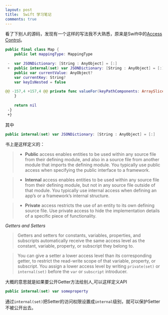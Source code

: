 ```yaml
---
layout: post
title:  Swift 学习笔记
comments: true
---
```


看了下别人的源码，发现有一个这样的写法我不大熟悉，原来是Swift中的[Access Control](https://developer.apple.com/library/ios/documentation/Swift/Conceptual/Swift_Programming_Language/AccessControl.html)。

```swift
public final class Map {
  	public let mappingType: MappingType
  	
 -	var JSONDictionary: [String : AnyObject] = [:]
 +	public internal(set) var JSONDictionary: [String : AnyObject] = [:]
  	public var currentValue: AnyObject?
  	var currentKey: String?
  	var keyIsNested = false
 
@@ -157,4 +157,4 @@ private func valueFor(keyPathComponents: ArraySlice<String>, dictionary: [AnyObj
  	}
  	
  	return nil
 -}  
 +}
 ```
 
 其中
 ```swift
 public internal(set) var JSONDictionary: [String : AnyObject] = [:]
 ```
 
 书上是这样定义的：
> + **Public** access enables entities to be used within any source file from their defining module, and also in a source file from another module that imports the defining module. You typically use public access when specifying the public interface to a framework.

> + **Internal** access enables entities to be used within any source file from their defining module, but not in any source file outside of that module. You typically use internal access when defining an app’s or a framework’s internal structure.

> + **Private** access restricts the use of an entity to its own defining source file. Use private access to hide the implementation details of a specific piece of functionality.


*Getters and Setters*

>Getters and setters for constants, variables, properties, and subscripts automatically receive the same access level as the constant, variable, property, or subscript they belong to.

>You can give a setter a lower access level than its corresponding getter, to restrict the read-write scope of that variable, property, or subscript. You assign a lower access level by writing `private(set)` or `internal(set)` before the `var` or `subscript` introducer.


大概的意思就是如果要公开Getter方法给别人,可以这样定义API 
```swift
public internal(set) var someproperty
```
通过`internal(set)`把Setter的访问权限设置成`internal`级别，就可以保护Setter 不被公开出去。
